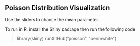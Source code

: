 ## Poisson Distribution Visualization

Use the sliders to change the mean parameter.

To run in R, install the Shiny package then run the following code

>library(shiny)
>runGitHub("poisson", "benmwhite")
